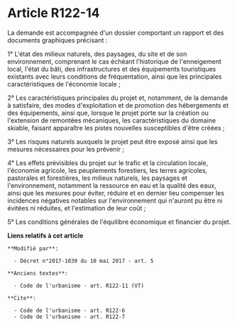 # Article R122-14

La demande est accompagnée d'un dossier comportant un rapport et des documents graphiques précisant :

1° L'état des milieux naturels, des paysages, du site et de son environnement, comprenant le cas échéant l'historique de
l'enneigement local, l'état du bâti, des infrastructures et des équipements touristiques existants avec leurs conditions de
fréquentation, ainsi que les principales caractéristiques de l'économie locale ;

2° Les caractéristiques principales du projet et, notamment, de la demande à satisfaire, des modes d'exploitation et de
promotion des hébergements et des équipements, ainsi que, lorsque le projet porte sur la création ou l'extension de remontées
mécaniques, les caractéristiques du domaine skiable, faisant apparaître les pistes nouvelles susceptibles d'être créées ;

3° Les risques naturels auxquels le projet peut être exposé ainsi que les mesures nécessaires pour les prévenir ;

4° Les effets prévisibles du projet sur le trafic et la circulation locale, l'économie agricole, les peuplements forestiers,
les terres agricoles, pastorales et forestières, les milieux naturels, les paysages et l'environnement, notamment la
ressource en eau et la qualité des eaux, ainsi que les mesures pour éviter, réduire et en dernier lieu compenser les
incidences négatives notables sur l'environnement qui n'auront pu être ni évitées ni réduites, et l'estimation de leur coût ;

5° Les conditions générales de l'équilibre économique et financier du projet.

**Liens relatifs à cet article**

	**Modifié par**:

	  - Décret n°2017-1039 du 10 mai 2017 - art. 5

	**Anciens textes**:

	  - Code de l'urbanisme - art. R122-11 (VT)

	**Cite**:

	  - Code de l'urbanisme - art. R122-6
	  - Code de l'urbanisme - art. R122-7
